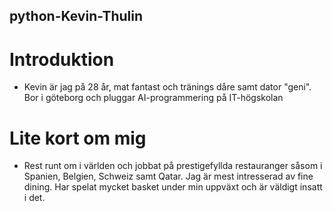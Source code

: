 ## python-Kevin-Thulin

# Introduktion
- Kevin är jag på 28 år, mat fantast och tränings dåre samt dator "geni". Bor i göteborg och pluggar AI-programmering på IT-högskolan

# Lite kort om mig
- Rest runt om i världen och jobbat på prestigefyllda restauranger såsom i Spanien, Belgien, Schweiz samt Qatar. Jag är mest intresserad av fine dining. Har spelat mycket basket under min uppväxt och är väldigt insatt i det.
